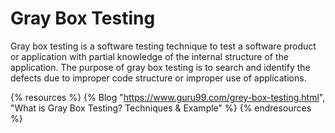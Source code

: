 # Gray Box Testing

Gray box testing is a software testing technique to test a software product or application with partial knowledge of the internal structure of the application. The purpose of gray box testing is to search and identify the defects due to improper code structure or improper use of applications.

{% resources %}
  {% Blog "https://www.guru99.com/grey-box-testing.html", "What is Gray Box Testing? Techniques & Example" %}
{% endresources %}